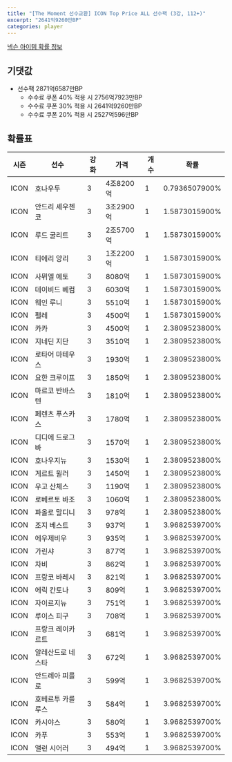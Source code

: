 ```yaml
---
title: "[The Moment 선수교환] ICON Top Price ALL 선수팩 (3강, 112+)"
excerpt: "2641억9260만BP"
categories: player
---
```

[넥슨 아이템 확률 정보](http://iteminfo.nexon.com/probability/fco?sn=6717)

## 기댓값
- 선수팩 2871억6587만BP
  - 수수료 쿠폰 40% 적용 시 2756억7923만BP
  - 수수료 쿠폰 30% 적용 시 2641억9260만BP
  - 수수료 쿠폰 20% 적용 시 2527억596만BP


## 확률표

|시즌|선수|강화|가격|개수|확률|
|---|---|---|---|---|---|
|ICON|호나우두|3|4조8200억|1|0.7936507900%|
|ICON|안드리 셰우첸코|3|3조2900억|1|1.5873015900%|
|ICON|루드 굴리트|3|2조5700억|1|1.5873015900%|
|ICON|티에리 앙리|3|1조2200억|1|1.5873015900%|
|ICON|사뮈엘 에토|3|8080억|1|1.5873015900%|
|ICON|데이비드 베컴|3|6030억|1|1.5873015900%|
|ICON|웨인 루니|3|5510억|1|1.5873015900%|
|ICON|펠레|3|4500억|1|1.5873015900%|
|ICON|카카|3|4500억|1|2.3809523800%|
|ICON|지네딘 지단|3|3510억|1|2.3809523800%|
|ICON|로타어 마테우스|3|1930억|1|2.3809523800%|
|ICON|요한 크루이프|3|1850억|1|2.3809523800%|
|ICON|마르코 반바스텐|3|1810억|1|2.3809523800%|
|ICON|페렌츠 푸스카스|3|1780억|1|2.3809523800%|
|ICON|디디에 드로그바|3|1570억|1|2.3809523800%|
|ICON|호나우지뉴|3|1530억|1|2.3809523800%|
|ICON|게르트 뮐러|3|1450억|1|2.3809523800%|
|ICON|우고 산체스|3|1190억|1|2.3809523800%|
|ICON|로베르토 바조|3|1060억|1|2.3809523800%|
|ICON|파올로 말디니|3|978억|1|2.3809523800%|
|ICON|조지 베스트|3|937억|1|3.9682539700%|
|ICON|에우제비우|3|935억|1|3.9682539700%|
|ICON|가린샤|3|877억|1|3.9682539700%|
|ICON|차비|3|862억|1|3.9682539700%|
|ICON|프랑코 바레시|3|821억|1|3.9682539700%|
|ICON|에릭 칸토나|3|809억|1|3.9682539700%|
|ICON|자이르지뉴|3|751억|1|3.9682539700%|
|ICON|루이스 피구|3|708억|1|3.9682539700%|
|ICON|프랑크 레이카르트|3|681억|1|3.9682539700%|
|ICON|알레산드로 네스타|3|672억|1|3.9682539700%|
|ICON|안드레아 피를로|3|599억|1|3.9682539700%|
|ICON|호베르투 카를루스|3|584억|1|3.9682539700%|
|ICON|카시야스|3|580억|1|3.9682539700%|
|ICON|카푸|3|553억|1|3.9682539700%|
|ICON|앨런 시어러|3|494억|1|3.9682539700%|

